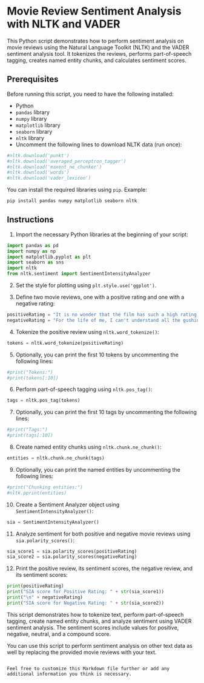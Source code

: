 
# Movie Review Sentiment Analysis with NLTK and VADER

This Python script demonstrates how to perform sentiment analysis on movie reviews using the Natural Language Toolkit (NLTK) and the VADER sentiment analysis tool. It tokenizes the reviews, performs part-of-speech tagging, creates named entity chunks, and calculates sentiment scores.

## Prerequisites

Before running this script, you need to have the following installed:

- Python
- `pandas` library
- `numpy` library
- `matplotlib` library
- `seaborn` library
- `nltk` library
- Uncomment the following lines to download NLTK data (run once):

```python
#nltk.download('punkt')
#nltk.download('averaged_perceptron_tagger')
#nltk.download('maxent_ne_chunker')
#nltk.download('words')
#nltk.download('vader_lexicon')
```

You can install the required libraries using `pip`. Example:

```bash
pip install pandas numpy matplotlib seaborn nltk
```

## Instructions

1. Import the necessary Python libraries at the beginning of your script:

```python
import pandas as pd
import numpy as np
import matplotlib.pyplot as plt
import seaborn as sns
import nltk
from nltk.sentiment import SentimentIntensityAnalyzer
```

2. Set the style for plotting using `plt.style.use('ggplot')`.

3. Define two movie reviews, one with a positive rating and one with a negative rating:

```python
positiveRating = "It is no wonder that the film has such a high rating, it is quite literally breathtaking. ..."
negativeRating = "For the life of me, I can't understand all the gushing about this cornball, sentimental and PHONY movie. ..."
```

4. Tokenize the positive review using `nltk.word_tokenize()`:

```python
tokens = nltk.word_tokenize(positiveRating)
```

5. Optionally, you can print the first 10 tokens by uncommenting the following lines:

```python
#print("Tokens:")
#print(tokens[:10])
```

6. Perform part-of-speech tagging using `nltk.pos_tag()`:

```python
tags = nltk.pos_tag(tokens)
```

7. Optionally, you can print the first 10 tags by uncommenting the following lines:

```python
#print("Tags:")
#print(tags[:10])
```

8. Create named entity chunks using `nltk.chunk.ne_chunk()`:

```python
entities = nltk.chunk.ne_chunk(tags)
```

9. Optionally, you can print the named entities by uncommenting the following lines:

```python
#print("Chunking entities:")
#nltk.pprint(entities)
```

10. Create a Sentiment Analyzer object using `SentimentIntensityAnalyzer()`:

```python
sia = SentimentIntensityAnalyzer()
```

11. Analyze sentiment for both positive and negative movie reviews using `sia.polarity_scores()`:

```python
sia_score1 = sia.polarity_scores(positiveRating)
sia_score2 = sia.polarity_scores(negativeRating)
```

12. Print the positive review, its sentiment scores, the negative review, and its sentiment scores:

```python
print(positiveRating)
print("SIA score for Positive Rating: " + str(sia_score1))
print("\n" + negativeRating)
print("SIA score for Negative Rating: " + str(sia_score2))
```

This script demonstrates how to tokenize text, perform part-of-speech tagging, create named entity chunks, and analyze sentiment using VADER sentiment analysis. The sentiment scores include values for positive, negative, neutral, and a compound score.

You can use this script to perform sentiment analysis on other text data as well by replacing the provided movie reviews with your text.
```

Feel free to customize this Markdown file further or add any additional information you think is necessary.